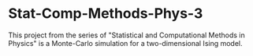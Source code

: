 # Stat-Comp-Methods-Phys-3
This project from the series of "Statistical and Computational Methods in Physics" is a Monte-Carlo simulation for a two-dimensional Ising model.
